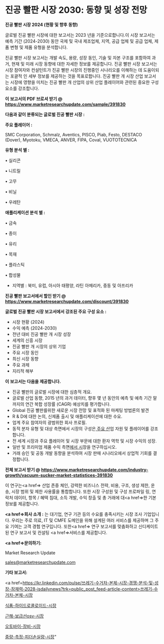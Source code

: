 # 진공 빨판 시장 2030: 동향 및 성장 전망

<strong>진공 빨판 시장 2024 (현황 및 향후 동향)</strong>

글로벌 진공 빨판 시장에 대한 보고서는 2023 년을 기준으로합니다.이 시장 보고서는 예측 기간 (2024-2030) 동안 국제 및 국내 제조업체, 지역, 공급 업체 및 공급 업체, 제품 변형 및 제품 유형을 분석합니다.

진공 빨판 시장 보고서는 개발 속도, 용량, 성장 동인, 기술 및 자본 구조를 포함하여 과거, 현재 및 미래 시장 동향에 대한 자세한 정보를 제공합니다. 진공 빨판 시장 보고서는 시장 참여자와 컨설턴트가 진공 빨판 시장의 진행중인 시나리오를 이해하는 데 도움이되는 포괄적 인 세부 정보를 제공하는 것을 목표로합니다. 진공 빨판 개 시장 산업 보고서는 시장에 영향을 미치는 진공 빨판 개 산업의 상위 산업 플레이어와 관련된 중요한 구성 요소를 강조합니다.



<strong>이 보고서의 PDF 브로셔 받기 @ <a href=https://www.marketresearchupdate.com/sample/391830>https://www.marketresearchupdate.com/sample/391830</a></strong>



<strong>다음과 같이 분류되는 글로벌 진공 빨판 시장 :</strong>



<strong>주요 플레이어 :</strong>

SMC Corporation, Schmalz, Aventics, PISCO, Piab, Festo, DESTACO (Dover), Myotoku, VMECA, ANVER, FIPA, Coval, VUOTOTECNICA



<strong>유형 분석 별 :</strong>

• 실리콘

• 니트릴

• 고무

• 비닐

• 우레탄



<strong>애플리케이션 분석 별 :</strong>

• 금속

• 종이

• 유리

• 목재

• 플라스틱

• 합성물

<ul>
  <li>지역별 : 북미, 유럽, 아시아 태평양, 라틴 아메리카, 중동 및 아프리카</li>
</ul>


<strong>진공 빨판 보고서에서 할인 받기 @ <a href=https://www.marketresearchupdate.com/discount/391830>https://www.marketresearchupdate.com/discount/391830</a></strong>



<strong>글로벌 진공 빨판 시장 보고서에서 강조된 주요 구성 요소 :</strong>
<ul>
  <li>시장 현황 (2024)</li>
  <li>수익 예측 (2024-2030)</li>
  <li>전년 대비 진공 빨판 개 시장 성장</li>
  <li>세계의 신흥 시장</li>
  <li>진공 빨판 개 시장의 상위 기업</li>
  <li>주요 시장 동인</li>
  <li>최신 시장 동향</li>
  <li>주요 과제</li>
  <li>지리적 해부</li>
</ul>


<strong>이 보고서는 다음을 제공합니다.</strong>
<ul>
  <li>진공 빨판의 글로벌 시장에 대한 심층적 개요.</li>
  <li>글로벌 산업 동향, 2015 년의 과거 데이터, 향후 몇 년 동안의 예측 및 예측 기간 말까지의 연간 복합 성장률 (CAGR) 예상치를 평가합니다.</li>
  <li>Global 진공 빨판를위한 새로운 시장 전망 및 표적화 된 마케팅 방법론의 발견</li>
  <li>R &amp; D에 대한 논의, 신제품 출시 및 애플리케이션에 대한 수요.</li>
  <li>업계 주요 참여자의 광범위한 회사 프로필.</li>
  <li>동적 분자 유형 및 대상 측면에서 시장의 구성은<a href=> 주요 산</a>업 자원 및 플레이어를 강조합니다.</li>
  <li>전 세계 시장과 주요 플레이어 및 시장 부문에 대한 환자 역학 및 시장 수익의 성장.</li>
  <li>일반 및 프리미엄 제품 수익 측면<a href=>에서 시</a>장을 연구하십시오.</li>
  <li>거래 승인 및 공동 개발 동향을 분석하여 시장 판매 시나리오에서 상업적 기회를 결정합니다.</li>
</ul>



<strong>전체 보고서 받기 @ <a href=https://www.marketresearchupdate.com/industry-growth/vacuum-sucker-market-statistices-391830>https://www.marketresearchupdate.com/industry-growth/vacuum-sucker-market-statistices-391830</a></strong>

이 연구는<a href=> 산업 존중</a> 체인, 강력한 비즈니스 전략, 비용, 구조, 생성 제한, 운송, 시장 범위 및 제한 사용률을 통합합니다. 또한 시장 구성원 및 구성 프로파일 링, 연락처 데이터, 항목 / 혜택 침대, 소득 개발, 수익 창출 및 총 거래에 대<a href=>한 기본 </a>정보를 제공합니다.



<strong><a href=>회사 소</a>개 :</strong>
는 대기업, 연구 기관 등의 수요를 충족시키는 시장 조사 기업입니다. 우리는 주로 의료, IT 및 CMFE 도메인을 위해 설계된 여러 서비스를 제공하며 그 주요 기여는 고객 경험 연구입니다. 또한<a href=> 연구 보</a>고서를 맞춤화하고 신디케이트 된 연구 보고서 및 컨설팅 <a href=>서비스</a>를 제공합니다.



<strong><a href=>문의하기:</a></strong>

Market Research Update

sales@marketresearchupdate.com



<strong>기타 보고서:</strong>

<a href=https://kr.linkedin.com/pulse/쓰레기-수거차-본체-시장-경쟁-분석-및-성장-잠재력-2028-isdailynews?trk=public_post_feed-article-content>쓰레기-수거차-본체-시장</a>

<a href=https://www.linkedin.com/pulse/식품-하이드로콜로이드-시장-세분화-연구-및-목표-고객2029년-isdailynews/>식품-하이드로콜로이드-시장</a>

<a href=https://www.linkedin.com/pulse/근해-보급선osv-시장-경쟁-분석-및-성장-잠재력-2029-isdailynews-60rff/>근해-보급선osv-시장</a>

<a href=https://www.linkedin.com/pulse/오토바이-장비-시장-현재-및-미래-성장-2029-analytics-alchemy-360-analysis-epwmf/>오토바이-장비-시장</a>

<a href=https://www.linkedin.com/pulse/중량-측정-피더손실량-시장-규모-및-성장-2023-analytics-alchemy-360-analysis-nmnbf/>중량-측정-피더손실량-시장</a>"
